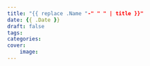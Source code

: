 ```yaml
---
title: "{{ replace .Name "-" " " | title }}"
date: {{ .Date }}
draft: false
tags:
categories:
cover:
    image:
---
```



